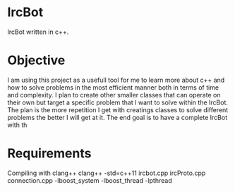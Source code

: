 # IrcBot
IrcBot written in c++.

# Objective
I am using this project as a usefull tool for me to learn more about c++ and how to solve problems in the most efficient manner both in terms of time and complexity.
I plan to create other smaller classes that can operate on their own but target a specific problem that I want to solve within the IrcBot. The plan is the more repetition I get with creatings classes to solve different problems the better I will get at it. The end goal is to have a complete IrcBot with th


# Requirements

Compiling with clang++
    clang++ -std=c++11 ircbot.cpp ircProto.cpp connection.cpp -lboost_system -lboost_thread -lpthread
